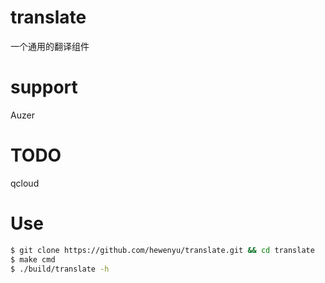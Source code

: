 # translate
一个通用的翻译组件

 
# support
Auzer

# TODO
qcloud

# Use

```bash
$ git clone https://github.com/hewenyu/translate.git && cd translate
$ make cmd
$ ./build/translate -h
```
